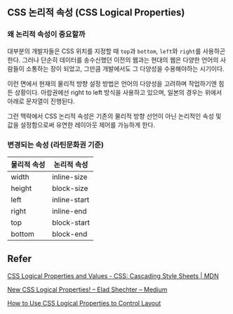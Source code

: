 ## CSS 논리적 속성 (CSS Logical Properties)

### 왜 논리적 속성이 중요할까

대부분의 개발자들은 CSS 위치를 지정할 때 `top`과 `bottom`, `left`와 `right`를 사용하곤 한다. 그러나 단순히 데이터를 송수신했던 이전의 웹과는 현대의 웹은 다양한 언어의 사람들이 소통하는 장이 되었고, 그만큼 개발에서도 그 다양성을 수용해야하는 시기이다.

이런 면에서 현재의 물리적 방향 설정 방법은 언어의 다양성을 고려하며 작업하기엔 힘든 상황이다. 아랍권에선 right to left 방식을 사용하고 있으며, 일본의 경우는 위에서 아래로 문자열이 진행된다. 

그런 맥락에서 CSS 논리적 속성은 기존의 물리적 방향 선언이 아닌 논리적인 속성 및 값을 설정함으로써 유연한 레이아웃 제어를 가능하게 한다.



### 변경되는 속성 (라틴문화권 기준)

| 물리적 속성 | 논리적 속성  |
| ----------- | ------------ |
| width       | inline-size  |
| height      | block-size   |
| left        | inline-start |
| right       | inline-end   |
| top         | block-start  |
| bottom      | block-end    |





## Refer

[CSS Logical Properties and Values - CSS: Cascading Style Sheets | MDN](<https://developer.mozilla.org/en-US/docs/Web/CSS/CSS_Logical_Properties>)

[New CSS Logical Properties! – Elad Shechter – Medium](<https://medium.com/@elad/new-css-logical-properties-bc6945311ce7>)

[How to Use CSS Logical Properties to Control Layout](<https://webdesign.tutsplus.com/tutorials/how-to-use-css-logical-properties--cms-33024>)